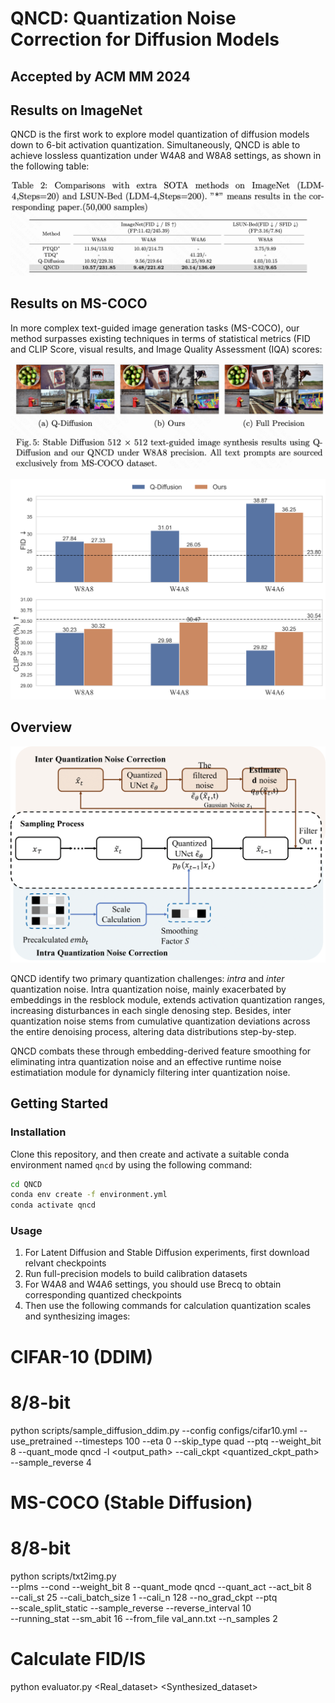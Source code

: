 
# QNCD: Quantization Noise Correction for Diffusion Models

## Accepted by ACM MM 2024

## Results on ImageNet
QNCD is the first work to explore model quantization of diffusion models down to 6-bit activation quantization. Simultaneously, QNCD is able to achieve lossless quantization under W4A8 and W8A8 settings, as shown in the following table: 

![imagenet](fig/imagenet.png)



## Results on MS-COCO

In more complex text-guided image generation tasks (MS-COCO), our method surpasses existing techniques in terms of statistical metrics (FID and CLIP Score, visual results, and Image Quality Assessment (IQA) scores:

![visual](fig/visual.png)

![mscoco](fig/mscoco-4.png)


## Overview

![pipeline](fig/pipeline.png)  

QNCD identify two primary quantization challenges: *intra* and *inter* quantization noise. Intra quantization noise, mainly exacerbated by embeddings in the resblock module, extends activation quantization ranges, increasing disturbances in each single denosing step. Besides, inter quantization noise stems from cumulative quantization deviations across the entire denoising process, altering data distributions step-by-step. 

QNCD combats these through embedding-derived feature smoothing for eliminating intra quantization noise and an effective runtime noise estimatiation module for dynamicly filtering inter quantization noise.



## Getting Started

### Installation

Clone this repository, and then create and activate a suitable conda environment named `qncd` by using the following command:

```bash
cd QNCD
conda env create -f environment.yml
conda activate qncd
```

### Usage

1. For Latent Diffusion and Stable Diffusion experiments, first download relvant checkpoints 
2. Run  full-precision models to build calibration datasets
3. For W4A8 and W4A6 settings, you should use Brecq to obtain corresponding quantized checkpoints
4. Then use the following commands for calculation quantization scales and synthesizing images:

# CIFAR-10 (DDIM)
# 8/8-bit 
python scripts/sample_diffusion_ddim.py --config configs/cifar10.yml --use_pretrained --timesteps 100 --eta 0 --skip_type quad --ptq --weight_bit 8 --quant_mode qncd  -l <output_path> --cali_ckpt <quantized_ckpt_path> --sample_reverse 4

# MS-COCO (Stable Diffusion)
# 8/8-bit 
python scripts/txt2img.py \
--plms --cond  --weight_bit 8 --quant_mode qncd --quant_act --act_bit 8 \
--cali_st 25 --cali_batch_size 1 --cali_n 128 --no_grad_ckpt  --ptq \
--scale_split_static --sample_reverse --reverse_interval 10 \
--running_stat --sm_abit 16 --from_file val_ann.txt --n_samples 2 

# Calculate FID/IS
python evaluator.py    <Real_dataset>  <Synthesized_dataset>




